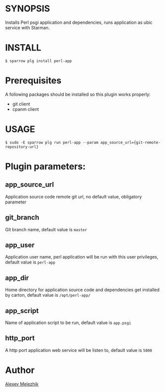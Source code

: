 # SYNOPSIS

Installs Perl psgi application and dependencies, runs application as ubic service with Starman.

# INSTALL

    $ sparrow plg install perl-app

# Prerequisites

A following packages should be installed so this plugin works properly:

* git client 
* cpanm client 

# USAGE

    $ sudo -E sparrow plg run perl-app --param app_source_url={git-remote-repository-url}

# Plugin parameters:

## app_source_url

Application source code remote git url, no default value, obligatory parameter

## git_branch 

Git branch name, default value is `master`

## app_user 

Application user name, perl application will be run with this user privileges, default value is  `perl-app`

## app_dir 

Home directory for application source code and dependencies get installed by carton, default value is `/opt/perl-app/`

## app_script

Name of application script to be run, default value is `app.psgi`


## http_port

A http port application web service will be listen to, default value is `5000`


# Author

[Alexey Melezhik](mailto:melezhik@gmail.com)
